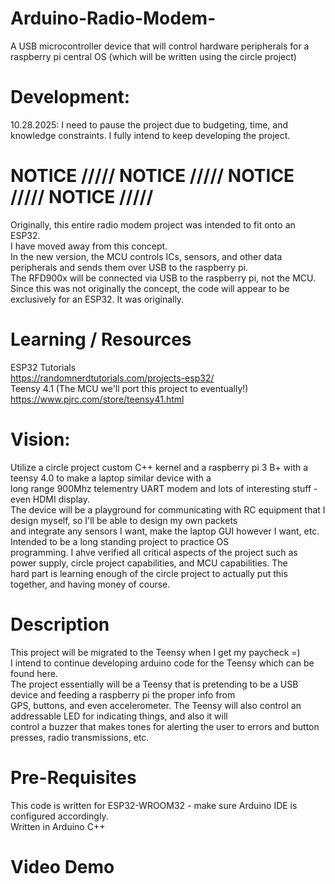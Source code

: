 # Arduino-Radio-Modem-
A USB microcontroller device that will control hardware peripherals for a raspberry pi central OS (which will be written using the circle project) 

# Development:  
  10.28.2025: I need to pause the project due to budgeting, time, and knowledge constraints. I fully intend to keep developing the project.  
  
# NOTICE ///// NOTICE ///// NOTICE ///// NOTICE /////  
  Originally, this entire radio modem project was intended to fit onto an ESP32.  
  I have moved away from this concept.  
  In the new version, the MCU controls ICs, sensors, and other data peripherals and sends them over USB to the raspberry pi.  
  The RFD900x will be connected via USB to the raspberry pi, not the MCU.  
  Since this was not originally the concept, the code will appear to be exclusively for an ESP32. It was originally.  
  
# Learning / Resources  
  ESP32 Tutorials  
  https://randomnerdtutorials.com/projects-esp32/  
  Teensy 4.1 (The MCU we'll port this project to eventually!)  
  https://www.pjrc.com/store/teensy41.html 
  
# Vision:  
  Utilize a circle project custom C++ kernel and a raspberry pi 3 B+ with a teensy 4.0 to make a laptop similar device with a  
  long range 900Mhz telementry UART modem and lots of interesting stuff - even HDMI display.  
  The device will be a playground for communicating with RC equipment that I design myself, so I'll be able to design my own packets  
  and integrate any sensors I want, make the laptop GUI however I want, etc. Intended to be a long standing project to practice OS  
  programming. 
  I ahve verified all critical aspects of the project such as power supply, circle project capabilities, and MCU capabilities. The  
  hard part is learning enough of the circle project to actually put this together, and having money of course. 
# Description 
  This project will be migrated to the Teensy when I get my paycheck =)  
  I intend to continue developing arduino code for the Teensy which can be found here.  
  The project essentially will be a Teensy that is pretending to be a USB device and feeding a raspberry pi the proper info from  
  GPS, buttons, and even accelerometer. The Teensy will also control an addressable LED for indicating things, and also it will  
  control a buzzer that makes tones for alerting the user to errors and button presses, radio transmissions, etc. 
# Pre-Requisites
  This code is written for ESP32-WROOM32 - make sure Arduino IDE is configured accordingly.  
  Written in Arduino C++
# Video Demo 

